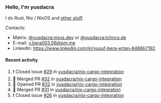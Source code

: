 ### Hello, I'm yusdacra

I do Rust, Nix / NixOS and [other stuff](https://yusdacra.gitlab.io/about).

Contacts:
- Matrix: [@yusdacra:nixos.dev](https://matrix.to/#/@yusdacra:nixos.dev) or [@yusdacra:tchncs.de](https://matrix.to/#/@yusdacra:tchncs.de)
- E-mail: y.bera003.06@pm.me
- LinkedIn: https://www.linkedin.com/in/yusuf-bera-ertan-8468b7192

#### Recent activity

<!--START_SECTION:activity-->
1. ❗️ Closed issue [#29](https://github.com/yusdacra/nix-cargo-integration/issues/29) in [yusdacra/nix-cargo-integration](https://github.com/yusdacra/nix-cargo-integration)
2. 🎉 Merged PR [#32](https://github.com/yusdacra/nix-cargo-integration/pull/32) in [yusdacra/nix-cargo-integration](https://github.com/yusdacra/nix-cargo-integration)
3. 💪 Opened PR [#32](https://github.com/yusdacra/nix-cargo-integration/pull/32) in [yusdacra/nix-cargo-integration](https://github.com/yusdacra/nix-cargo-integration)
4. 🎉 Merged PR [#31](https://github.com/yusdacra/nix-cargo-integration/pull/31) in [yusdacra/nix-cargo-integration](https://github.com/yusdacra/nix-cargo-integration)
5. ❗️ Closed issue [#26](https://github.com/yusdacra/nix-cargo-integration/issues/26) in [yusdacra/nix-cargo-integration](https://github.com/yusdacra/nix-cargo-integration)
<!--END_SECTION:activity-->
